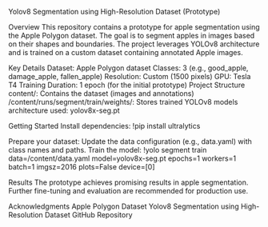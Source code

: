 Yolov8 Segmentation using High-Resolution Dataset (Prototype)

Overview
This repository contains a prototype for apple segmentation using the Apple Polygon dataset. The goal is to segment apples in images based on their shapes and boundaries. The project leverages YOLOv8 architecture and is trained on a custom dataset containing annotated Apple images.

Key Details
Dataset: Apple Polygon dataset
Classes: 3 (e.g., good_apple, damage_apple, fallen_apple)
Resolution: Custom (1500 pixels)
GPU: Tesla T4
Training Duration: 1 epoch (for the initial prototype)
Project Structure
content/: Contains the dataset (images and annotations)
/content/runs/segment/train/weights/: Stores trained YOLOv8 models
architecture used: yolov8x-seg.pt

Getting Started
Install dependencies:
!pip install ultralytics

Prepare your dataset:
Update the data configuration (e.g., data.yaml) with class names and paths.
Train the model:
!yolo segment train data=/content/data.yaml model=yolov8x-seg.pt epochs=1 workers=1 batch=1 imgsz=2016 plots=False device=[0]

Results
The prototype achieves promising results in apple segmentation. Further fine-tuning and evaluation are recommended for production use.

Acknowledgments
Apple Polygon Dataset
Yolov8 Segmentation using High-Resolution Dataset GitHub Repository
